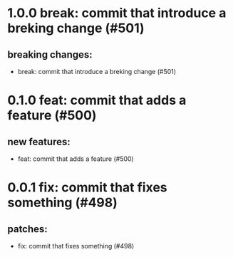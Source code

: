# 1.0.0 break: commit that introduce a breking change (#501)

## breaking changes:
* break: commit that introduce a breking change (#501)

# 0.1.0 feat: commit that adds a feature (#500)

## new features:
* feat: commit that adds a feature (#500)

# 0.0.1 fix: commit that fixes something (#498)

## patches:
* fix: commit that fixes something (#498)

